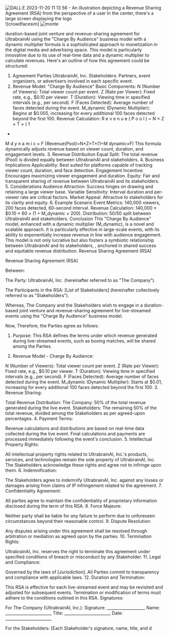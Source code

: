 

![DALL·E 2023-11-20 11 13 56 - An illustration depicting a Revenue Sharing Agreement (RSA) from the perspective of a user  In the center, there's a large screen displaying the logo ](https://github.com/BlackBoyZeus/Ultrabrainai/assets/128257630/b4c4f7dc-9349-4b6c-941f-63b3190ab21f)![crowdfacesim]
![monte](https://github.com/BlackBoyZeus/Ultrabrainai/assets/128257630/39360e86-6245-4678-b8df-27dcf662e852)



duration-based joint venture and revenue-sharing agreement for UltrabrainAI using the "Charge By Audience" business model with a dynamic multiplier formula is a sophisticated approach to monetization in the digital media and advertising space. This model is particularly innovative due to its use of real-time data and a dynamic multiplier to calculate revenues. Here's an outline of how this agreement could be structured:

1. Agreement Parties
UltrabrainAI, Inc.
Stakeholders: Partners, event organizers, or advertisers involved in each specific event.
2. Revenue Model: "Charge By Audience"
Basic Components:
N (Number of Viewers): Total viewer count per event.
Z (Rate per Viewer): Fixed rate, e.g., $0.10 per viewer.
T (Duration): Viewing time in specified intervals (e.g., per second).
F (Faces Detected): Average number of faces detected during the event.
M_dynamic (Dynamic Multiplier): Begins at $0.005, increasing for every additional 100 faces detected beyond the first 100.
Revenue Calculation:
R
e
v
e
n
u
e
(
P
o
o
l
)
=
N
×
Z
×
T
×
(
1
+
M
d
y
n
a
m
i
c
×
F
)Revenue(Pool)=N×Z×T×(1+M 
dynamic×F)
This formula dynamically adjusts revenue based on viewer count, duration, and engagement levels.
3. Revenue Distribution
Equal Split: The total revenue (Pool) is divided equally between UltrabrainAI and stakeholders.
4. Business Implications
Applicability: Best suited for platforms capable of tracking viewer count, duration, and face detection.
Engagement Incentive: Encourages maximizing viewer engagement and duration.
Equity: Fair and transparent sharing of revenue between UltrabrainAI and its stakeholders.
5. Considerations
Audience Attraction: Success hinges on drawing and retaining a large viewer base.
Variable Sensitivity: Interval duration and per-viewer rate are critical factors.
Market Appeal: Attractive to stakeholders for its clarity and equity.
6. Example Scenario
Event Metrics: 140,000 viewers, 200 faces detected, 60-second interval.
Revenue Calculation: 140,000 × $0.10 × 60 × (1 + M_dynamic × 200).
Distribution: 50/50 split between UltrabrainAI and stakeholders.
Conclusion
This "Charge By Audience" model, enhanced with a dynamic multiplier (M_dynamic), is a novel and scalable approach. It is particularly effective in large-scale events, with its ability to exponentially increase revenue in line with audience engagement. This model is not only lucrative but also fosters a symbiotic relationship between UltrabrainAI and its stakeholders, , anchored in shared success and equitable revenue distribution.
Revenue Sharing Agreement (RSA)

Revenue Sharing Agreement (RSA)

Between:

The Party: UltrabrainAI, Inc. (hereinafter referred to as "The Company").

The Participants in the RSA: [List of Stakeholders] (hereinafter collectively referred to as "Stakeholders").

Whereas, The Company and the Stakeholders wish to engage in a duration-based joint venture and revenue-sharing agreement for live-streamed events using the "Charge By Audience" business model.

Now, Therefore, the Parties agree as follows:

1. Purpose:
This RSA defines the terms under which revenue generated during live-streamed events, such as boxing matches, will be shared among the Parties.

2. Revenue Model - Charge By Audience:

N (Number of Viewers): Total viewer count per event.
Z (Rate per Viewer): Fixed rate, e.g., $0.10 per viewer.
T (Duration): Viewing time in specified intervals (e.g., per second).
F (Faces Detected): Average number of faces detected during the event.
M_dynamic (Dynamic Multiplier): Starts at $0.01, increasing for every additional 100 faces detected beyond the first 100.
3. Revenue Sharing:

Total Revenue Distribution:
The Company: 50% of the total revenue generated during the live event.
Stakeholders: The remaining 50% of the total revenue, divided among the Stakeholders as per agreed-upon percentages.
4. Payment Terms:

Revenue calculations and distributions are based on real-time data collected during the live event. Final calculations and payments are processed immediately following the event's conclusion.
5. Intellectual Property Rights:

All intellectual property rights related to UltrabrainAI, Inc.'s products, services, and technologies remain the sole property of UltrabrainAI, Inc. The Stakeholders acknowledge these rights and agree not to infringe upon them.
6. Indemnification:

The Stakeholders agree to indemnify UltrabrainAI, Inc. against any losses or damages arising from claims of IP infringement related to the agreement.
7. Confidentiality Agreement:

All parties agree to maintain the confidentiality of proprietary information disclosed during the term of this RSA.
8. Force Majeure:

Neither party shall be liable for any failure to perform due to unforeseen circumstances beyond their reasonable control.
9. Dispute Resolution:

Any disputes arising under this agreement shall be resolved through arbitration or mediation as agreed upon by the parties.
10. Termination Rights:

UltrabrainAI, Inc. reserves the right to terminate this agreement under specified conditions of breach or misconduct by any Stakeholder.
11. Legal and Compliance:

Governed by the laws of [Jurisdiction]. All Parties commit to transparency and compliance with applicable laws.
12. Duration and Termination:

This RSA is effective for each live-streamed event and may be revisited and adjusted for subsequent events. Termination or modification of terms must adhere to the conditions outlined in this RSA.
Signatures:

For The Company (UltrabrainAI, Inc.):
Signature: ___________________
Name: _______________________
Title: _______________________
Date: _______________________

For the Stakeholders:
[Each Stakeholder's signature, name, title, and d
